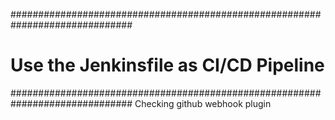 

##############################################################################
# Use the Jenkinsfile as CI/CD Pipeline
##############################################################################
Checking github webhook plugin
